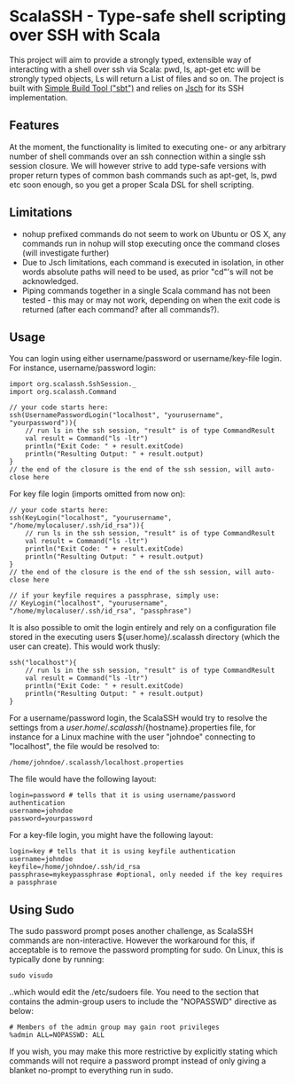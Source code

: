 # ScalaSSH - Type-safe shell scripting over SSH with Scala
This project will aim to provide a strongly typed, extensible way of interacting with a shell over ssh via Scala: pwd, ls, apt-get etc will be strongly typed objects, Ls will return a List of files and so on. 
The project is built with [Simple Build Tool ("sbt")](http://code.google.com/p/simple-build-tool/) and relies on [Jsch](http://www.jcraft.com/jsch/) for its SSH implementation.

## Features
At the moment, the functionality is limited to executing one- or any arbitrary number of shell commands over an ssh connection within a single ssh session closure. We will however strive to add type-safe versions with proper return types of common bash commands such as apt-get, ls, pwd etc soon enough, so you get a proper Scala DSL for shell scripting.

## Limitations
* nohup prefixed commands do not seem to work on Ubuntu or OS X, any commands run in nohup will stop executing once the command closes (will investigate further)
* Due to Jsch limitations, each command is executed in isolation, in other words absolute paths will need to be used, as prior "cd"'s will not be acknowledged.
* Piping commands together in a single Scala command has not been tested - this may or may not work, depending on when the exit code is returned (after each command? after all commands?).

## Usage
You can login using either username/password or username/key-file login.
For instance, username/password login:
	
	import org.scalassh.SshSession._
	import org.scalassh.Command
	
	// your code starts here:
	ssh(UsernamePasswordLogin("localhost", "yourusername", "yourpassword")){
		// run ls in the ssh session, "result" is of type CommandResult
		val result = Command("ls -ltr")
		println("Exit Code: " + result.exitCode)
		println("Resulting Output: " + result.output)
	} 
	// the end of the closure is the end of the ssh session, will auto-close here
	
For key file login (imports omitted from now on):
	
	// your code starts here:
	ssh(KeyLogin("localhost", "yourusername", "/home/mylocaluser/.ssh/id_rsa")){
		// run ls in the ssh session, "result" is of type CommandResult
		val result = Command("ls -ltr")
		println("Exit Code: " + result.exitCode)
		println("Resulting Output: " + result.output)
	} 
	// the end of the closure is the end of the ssh session, will auto-close here
	
	// if your keyfile requires a passphrase, simply use:
	// KeyLogin("localhost", "yourusername", "/home/mylocaluser/.ssh/id_rsa", "passphrase")
	
It is also possible to omit the login entirely and rely on a configuration file stored in the executing users ${user.home}/.scalassh directory (which the user can create). This would work thusly:
	
	ssh("localhost"){
		// run ls in the ssh session, "result" is of type CommandResult
		val result = Command("ls -ltr")
		println("Exit Code: " + result.exitCode)
		println("Resulting Output: " + result.output)
	}
	
For a username/password login, the ScalaSSH would try to resolve the settings from a ${user.home}/.scalassh/${hostname}.properties file, for instance for a Linux machine with the user "johndoe" connecting to "localhost", the file would be resolved to:
	
	/home/johndoe/.scalassh/localhost.properties
	
The file would have the following layout:
	
	login=password # tells that it is using username/password authentication
	username=johndoe
	password=yourpassword
	
For a key-file login, you might have the following layout:

	login=key # tells that it is using keyfile authentication
	username=johndoe
	keyfile=/home/johndoe/.ssh/id_rsa
	passphrase=mykeypassphrase #optional, only needed if the key requires a passphrase
	
## Using Sudo
The sudo password prompt poses another challenge, as ScalaSSH commands are non-interactive. However the workaround for this, if acceptable is to remove the password prompting for sudo.
On Linux, this is typically done by running:

	sudo visudo
	
..which would edit the /etc/sudoers file. You need to the section that contains the admin-group users to include the "NOPASSWD" directive as below:

	# Members of the admin group may gain root privileges
	%admin ALL=NOPASSWD: ALL
	
If you wish, you may make this more restrictive by explicitly stating which commands will not require a password prompt instead of only giving a blanket no-prompt to everything run in sudo.